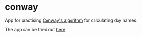 # conway
App for practising [Conway's algorithm](https://en.wikipedia.org/wiki/Doomsday_rule "Conway's Doomsday Algorithm") for calculating day names.

The app can be tried out [here](http://conway.arcanel.se/).
